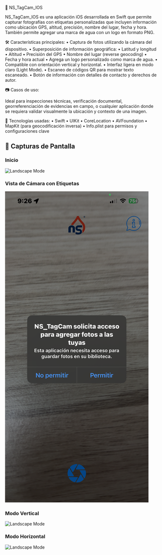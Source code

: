 📸 NS_TagCam_IOS

NS_TagCam_IOS es una aplicación iOS desarrollada en Swift que permite capturar fotografías con etiquetas personalizadas que incluyen información como ubicación GPS, altitud, precisión, nombre del lugar, fecha y hora. También permite agregar una marca de agua con un logo en formato PNG.

🛠️ Características principales:
	•	Captura de fotos utilizando la cámara del dispositivo.
	•	Superposición de información geográfica:
	•	Latitud y longitud
	•	Altitud
	•	Precisión del GPS
	•	Nombre del lugar (reverse geocoding)
	•	Fecha y hora actual
	•	Agrega un logo personalizado como marca de agua.
	•	Compatible con orientación vertical y horizontal.
	•	Interfaz ligera en modo claro (Light Mode).
	•	Escaneo de códigos QR para mostrar texto escaneado.
	•	Botón de información con detalles de contacto y derechos de autor.

📷 Casos de uso:

Ideal para inspecciones técnicas, verificación documental, georreferenciación de evidencias en campo, o cualquier aplicación donde se requiera validar visualmente la ubicación y contexto de una imagen.

🧰 Tecnologías usadas:
	•	Swift
	•	UIKit
	•	CoreLocation
	•	AVFoundation
	•	MapKit (para geocodificación inversa)
	•	Info.plist para permisos y configuraciones clave

## 📸 Capturas de Pantalla

### Inicio
![Landscape Mode](NS_TagCam_IOS/Screenshots/000021.png)


### Vista de Cámara con Etiquetas
![Camera View](./Screenshots/000031.png)


### Modo Vertical
![Landscape Mode](./Screenshots/000041.png)


### Modo Horizontal
![Landscape Mode](Screenshots/000011.PNG)
